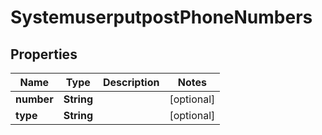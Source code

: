 
# SystemuserputpostPhoneNumbers

## Properties
Name | Type | Description | Notes
------------ | ------------- | ------------- | -------------
**number** | **String** |  |  [optional]
**type** | **String** |  |  [optional]



